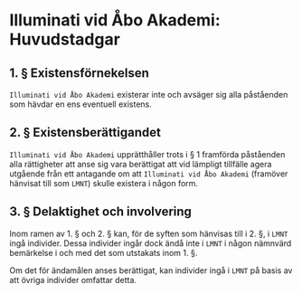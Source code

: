 # Illuminati vid Åbo Akademi: Huvudstadgar

## 1. § Existensförnekelsen

`Illuminati vid Åbo Akademi` existerar inte och avsäger sig alla påståenden som hävdar en ens eventuell existens.

## 2. § Existensberättigandet

`Illuminati vid Åbo Akademi` upprätthåller trots i § 1 framförda påståenden alla rättigheter att anse sig vara berättigat att vid lämpligt tillfälle agera utgående från ett antagande om att `Illuminati vid Åbo Akademi` (framöver hänvisat till som `LMNT`) skulle existera i någon form.

## 3. § Delaktighet och involvering

Inom ramen av 1. § och 2. § kan, för de syften som hänvisas till i 2. §, i `LMNT` ingå individer. Dessa individer ingår dock ändå inte i `LMNT` i någon nämnvärd bemärkelse i och med det som utstakats inom 1. §.

Om det för ändamålen anses berättigat, kan individer ingå i `LMNT` på basis av att övriga individer omfattar detta.